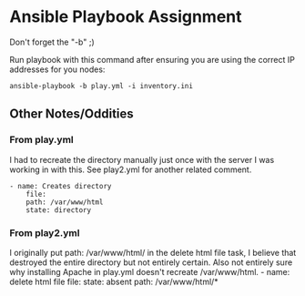 # Ansible Playbook Assignment

Don't forget the "-b" ;)

Run playbook with this command after ensuring you are using the correct IP addresses for you nodes:

`ansible-playbook -b play.yml -i inventory.ini`

## Other Notes/Oddities
### From play.yml
I had to recreate the directory manually just once with the server I was working in with this. See play2.yml for another related comment.  
```
- name: Creates directory  
    file:  
    path: /var/www/html  
    state: directory
```

### From play2.yml
I originally put path: /var/www/html/ in the delete html file task, I believe that destroyed the entire directory but not entirely certain. Also not entirely sure why installing Apache in play.yml doesn't recreate /var/www/html.
    - name: delete html file
      file:
        state: absent
        path: /var/www/html/*
